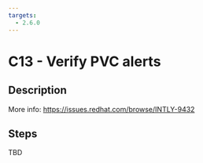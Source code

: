 ```yaml
---
targets:
  - 2.6.0
---
```


# C13 - Verify PVC alerts

## Description

More info: <https://issues.redhat.com/browse/INTLY-9432>

## Steps

TBD
